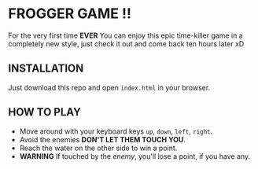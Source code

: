 # FROGGER GAME !!

For the very first time **EVER** You can enjoy this epic time-killer game in a completely new style, just check it out and come back ten hours later xD

## INSTALLATION
Just download this repo and open `index.html` in your browser.

## HOW TO PLAY
- Move around with your keyboard keys `up`, `down`, `left`, `right`.
- Avoid the enemies **DON'T LET THEM TOUCH YOU**.
- Reach the water on the other side to win a point.
- **WARNING** If touched by the _enemy_, you'll lose a point, if you have any.
